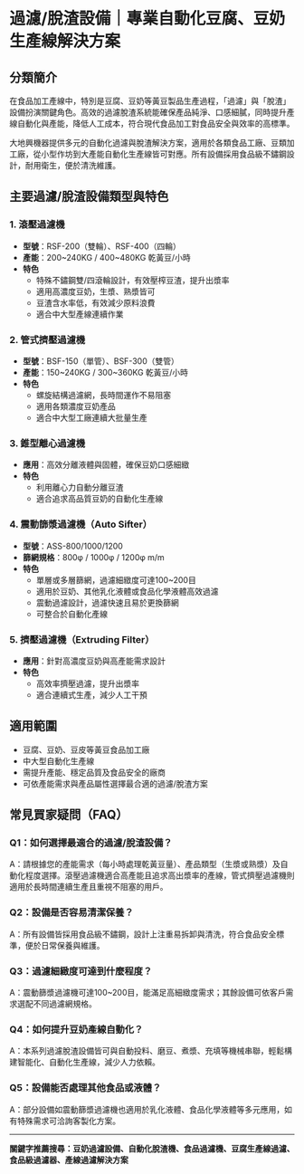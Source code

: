 # 過濾/脫渣設備｜專業自動化豆腐、豆奶生產線解決方案

## 分類簡介

在食品加工產線中，特別是豆腐、豆奶等黃豆製品生產過程，「過濾」與「脫渣」設備扮演關鍵角色。高效的過濾脫渣系統能確保產品純淨、口感細膩，同時提升產線自動化與產能，降低人工成本，符合現代食品加工對食品安全與效率的高標準。

大地興機器提供多元的自動化過濾與脫渣解決方案，適用於各類食品工廠、豆類加工廠，從小型作坊到大產能自動化生產線皆可對應。所有設備採用食品級不鏽鋼設計，耐用衛生，便於清洗維護。

## 主要過濾/脫渣設備類型與特色

### 1. 滾壓過濾機
- **型號**：RSF-200（雙輪）、RSF-400（四輪）
- **產能**：200~240KG / 400~480KG 乾黃豆/小時
- **特色**
  - 特殊不鏽鋼雙/四滾輪設計，有效壓榨豆渣，提升出漿率
  - 適用高濃度豆奶，生漿、熟漿皆可
  - 豆渣含水率低，有效減少原料浪費
  - 適合中大型產線連續作業

### 2. 管式擠壓過濾機
- **型號**：BSF-150（單管）、BSF-300（雙管）
- **產能**：150~240KG / 300~360KG 乾黃豆/小時
- **特色**
  - 螺旋結構過濾網，長時間運作不易阻塞
  - 適用各類濃度豆奶產品
  - 適合中大型工廠連續大批量生產

### 3. 錐型離心過濾機
- **應用**：高效分離液體與固體，確保豆奶口感細緻
- **特色**
  - 利用離心力自動分離豆渣
  - 適合追求高品質豆奶的自動化生產線

### 4. 震動篩漿過濾機（Auto Sifter）
- **型號**：ASS-800/1000/1200
- **篩網規格**：800φ / 1000φ / 1200φ m/m
- **特色**
  - 單層或多層篩網，過濾細緻度可達100~200目
  - 適用於豆奶、其他乳化液體或食品化學液體高效過濾
  - 震動過濾設計，過濾快速且易於更換篩網
  - 可整合於自動化產線

### 5. 擠壓過濾機（Extruding Filter）
- **應用**：針對高濃度豆奶與高產能需求設計
- **特色**
  - 高效率擠壓過濾，提升出漿率
  - 適合連續式生產，減少人工干預

## 適用範圍

- 豆腐、豆奶、豆皮等黃豆食品加工廠
- 中大型自動化生產線
- 需提升產能、穩定品質及食品安全的廠商
- 可依產能需求與產品屬性選擇最合適的過濾/脫渣方案

## 常見買家疑問（FAQ）

### Q1：如何選擇最適合的過濾/脫渣設備？
A：請根據您的產能需求（每小時處理乾黃豆量）、產品類型（生漿或熟漿）及自動化程度選擇。滾壓過濾機適合高產能且追求高出漿率的產線，管式擠壓過濾機則適用於長時間連續生產且重視不阻塞的用戶。

### Q2：設備是否容易清潔保養？
A：所有設備皆採用食品級不鏽鋼，設計上注重易拆卸與清洗，符合食品安全標準，便於日常保養與維護。

### Q3：過濾細緻度可達到什麼程度？
A：震動篩漿過濾機可達100~200目，能滿足高細緻度需求；其餘設備可依客戶需求選配不同過濾網規格。

### Q4：如何提升豆奶產線自動化？
A：本系列過濾脫渣設備皆可與自動投料、磨豆、煮漿、充填等機械串聯，輕鬆構建智能化、自動化生產線，減少人力依賴。

### Q5：設備能否處理其他食品或液體？
A：部分設備如震動篩漿過濾機也適用於乳化液體、食品化學液體等多元應用，如有特殊需求可洽詢客製化方案。

---

**關鍵字推薦搜尋：豆奶過濾設備、自動化脫渣機、食品過濾機、豆腐生產線過濾、食品級過濾器、產線過濾解決方案**

